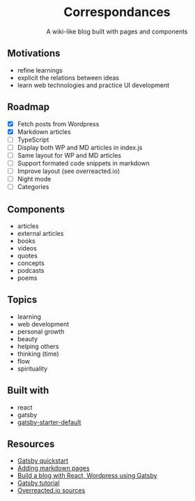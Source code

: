 <div align="center">
<h1>Correspondances</h1>
<p>A wiki-like blog built with pages and components</p>
</div>

## Motivations

- refine learnings
- explicit the relations between ideas
- learn web technologies and practice UI development

## Roadmap

- [x] Fetch posts from Wordpress
- [x] Markdown articles
- [ ] TypeScript
- [ ] Display both WP and MD articles in index.js
- [ ] Same layout for WP and MD articles
- [ ] Support formated code snippets in markdown
- [ ] Improve layout (see overreacted.io)
- [ ] Night mode
- [ ] Categories

## Components

- articles
- external articles
- books
- videos
- quotes
- concepts
- podcasts
- poems

## Topics

- learning
- web development
- personal growth
- beauty
- helping others
- thinking (time)
- flow
- spirituality

## Built with

- react
- gatsby
- [gatsby-starter-default](https://github.com/gatsbyjs/gatsby-starter-default)

## Resources

- [Gatsby quickstart](https://www.gatsbyjs.org/docs/quick-start/)
- [Adding markdown pages](https://www.gatsbyjs.org/docs/adding-markdown-pages/)
- [Build a blog with React, Wordpress using Gatsby](https://medium.com/@mjadav/build-a-blog-with-react-wordpress-using-gatsby-4cdfb6ce2004)
- [Gatsby tutorial](https://www.gatsbyjs.org/docs/awesome-gatsby-resources/#gatsby-tutorials)
- [Overreacted.io sources](https://github.com/gaearon/overreacted.io/tree/master/src)
